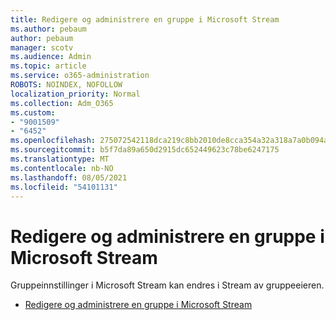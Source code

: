 ```yaml
---
title: Redigere og administrere en gruppe i Microsoft Stream
ms.author: pebaum
author: pebaum
manager: scotv
ms.audience: Admin
ms.topic: article
ms.service: o365-administration
ROBOTS: NOINDEX, NOFOLLOW
localization_priority: Normal
ms.collection: Adm_O365
ms.custom:
- "9001509"
- "6452"
ms.openlocfilehash: 275072542118dca219c8bb2010de8cca354a32a318a7a0b094a3ec77bedcbadc
ms.sourcegitcommit: b5f7da89a650d2915dc652449623c78be6247175
ms.translationtype: MT
ms.contentlocale: nb-NO
ms.lasthandoff: 08/05/2021
ms.locfileid: "54101131"
---
```

# <a name="edit-and-manage-a-group-in-microsoft-stream"></a>Redigere og administrere en gruppe i Microsoft Stream

Gruppeinnstillinger i Microsoft Stream kan endres i Stream av gruppeeieren.  

- [Redigere og administrere en gruppe i Microsoft Stream](https://docs.microsoft.com/stream/portal-manage-groups)
